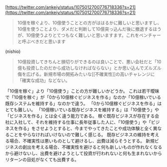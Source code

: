 
[https://twitter.com/ankeiy/status/1075012700776718336?s=21](https://twitter.com/ankeiy/status/1075012700776718336?s=21)
> 10億を稼ぐより、10億使うこととの方がははるかに難しいと思いますし、10億を使うことより、ダメだと判断して10億突っ込んだ後に撤退するほうが、10億使うよりとてつもなく難しいと思いますます。これをベンチャーと呼ぶべきだと思います

(nishio)
> 10億投資してきちんと損切りができるのは良いことで、悪い会社だと「10億も投資したのだから成功しなければならない」とか思い込んでズルズル傷を広げる。新規市場の開拓みたいな[[不確実性]]の高いチャレンジに「確実な成功」などない。

「10億を稼ぐ」より「10億使う」ことの方が難しいかどうか。
これは若干曖昧で「10億を稼ぐ」が「0から10億稼ぐビジネスを作る」なのか「10億稼いでいる既存システムを維持する」なのかで違う。
「0から10億稼ぐビジネスを作る」はとても難しい。
「10億稼いでいる既存ビジネスを維持する」は「10億使う」や「ビジネスを作る」とは全く違う能力である。
稼ぐ既存ビジネスが存在する会社に入社して、それを維持する仕事に長年従事した人に、「10億使う」や「ビジネスを作る」をさせようとすると、今までやってきたことや成功体験と全く異なることをやらなければいけないので難しく感じる。
既存ビジネスの維持を考える場合、不確実性は悪いものとして避けるし、出費は減らそうとする。
新規ビジネスの創出を考える場合、不確実性を避けると何も新しいものが作れなくなるから避けないし、出費を避けようとして投資が行われないと何も生まれないからリターンの目処がなくても出費する。
